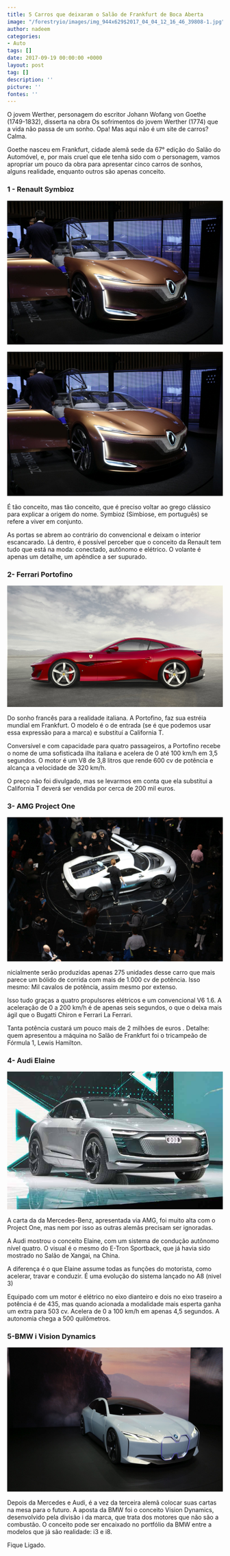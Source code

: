 ```yaml
---
title: 5 Carros que deixaram o Salão de Frankfurt de Boca Aberta
image: "/forestryio/images/img_944x629$2017_04_04_12_16_46_39808-1.jpg"
author: nadeem
categories:
- Auto
tags: []
date: 2017-09-19 00:00:00 +0000
layout: post
tag: []
description: ''
picture: ''
fontes: ''
---
```



O jovem Werther, personagem do escritor Johann Wofang von Goethe (1749-1832), disserta na obra  Os sofrimentos do jovem Werther (1774) que a vida não passa de um sonho.  Opa! Mas aqui não é um site de carros? Calma.

Goethe nasceu em Frankfurt, cidade alemã sede da 67° edição do Salão do Automóvel, e, por mais cruel que ele tenha sido com o personagem, vamos apropriar um pouco da obra para apresentar cinco carros de sonhos, alguns realidade, enquanto outros são apenas conceito.

### **1 - Renault Symbioz**

![](/forestryio/images/Renault-symbioz-1.jpg)

![](/forestryio/images/Renault-symbioz.jpg)

É tão conceito, mas tão conceito, que é preciso voltar ao grego clássico para explicar a origem do nome. Symbioz (Simbiose, em português) se refere a viver em conjunto.

As portas se abrem ao contrário do convencional e deixam o interior escancarado. Lá dentro, é possível perceber que o conceito da Renault tem tudo que está na moda: conectado, autônomo e elétrico. O volante é apenas um detalhe, um apêndice a ser supurado.

### **2- Ferrari Portofino**

![](/forestryio/images/170582-ferrari-portofino-1.jpg)

Do sonho francês para a realidade italiana. A Portofino, faz sua estréia mundial em Frankfurt. O modelo é o de entrada (se é que podemos usar essa expressão para a marca) e substituí a California T.

Conversível e com capacidade para quatro passageiros, a Portofino recebe o nome de uma sofisticada ilha italiana e acelera de 0 até 100 km/h em 3,5 segundos. O motor é um V8 de 3,8 litros que rende 600 cv de potência e alcança a velocidade de 320 km/h.

O preço não foi divulgado, mas se levarmos em conta que ela substitui a California T deverá ser vendida por cerca de 200 mil euros.

### **3- AMG Project One**

![](/forestryio/images/project-one.jpg)

nicialmente serão produzidas apenas 275 unidades desse carro que mais parece um bólido de corrida com mais de 1.000 cv de potência. Isso mesmo: Mil cavalos de potência, assim mesmo por extenso.

Isso tudo graças a quatro propulsores elétricos e um convencional V6 1.6. A aceleração de 0 a 200 km/h é de apenas seis segundos, o que o deixa mais ágil que o Bugatti Chiron e Ferrari La Ferrari.

Tanta potência custará um pouco mais de 2 milhões de euros . Detalhe: quem apresentou a máquina no Salão de Frankfurt foi o tricampeão de Fórmula 1, Lewis Hamilton.

### **4- Audi Elaine**

![](/forestryio/images/audi-elaine.jpg)

A carta da da Mercedes-Benz, apresentada via AMG, foi muito alta com o Project One, mas nem por isso as outras alemãs precisam ser ignoradas.

A Audi mostrou o conceito Elaine, com um sistema de condução autônomo nível quatro. O visual é o mesmo do E-Tron Sportback, que já havia sido mostrado no Salão de Xangai, na China.

A diferença é o que Elaine assume todas as funções do motorista, como acelerar, travar e conduzir. É uma evolução do sistema lançado no A8 (nivel 3)

Equipado com um motor é elétrico no eixo dianteiro e dois no eixo traseiro a potência é de 435, mas quando acionada a modalidade mais esperta ganha um extra para 503 cv. Acelera de 0 a 100 km/h em apenas 4,5 segundos. A autonomia chega a 500 quilômetros.

### **5-BMW i Vision Dynamics**

![](/forestryio/images/bmw-i-vision.jpg)

Depois da Mercedes e Audi, é a vez da terceira alemã colocar suas cartas na mesa para o futuro. A aposta da BMW foi o conceito Vision Dynamics, desenvolvido pela divisão i da marca, que trata dos motores que não são a combustão. O conceito pode ser encaixado no portfólio da BMW entre a modelos que já são realidade: i3 e i8.

Fique Ligado.